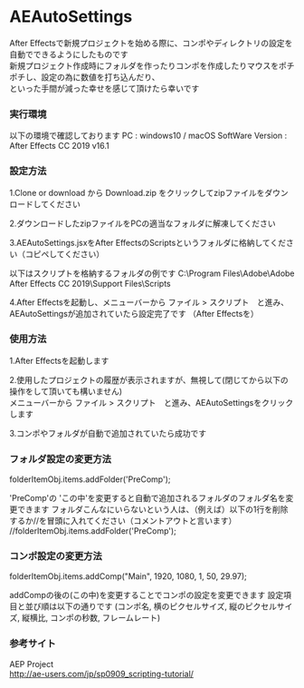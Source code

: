 # AEAutoSettings
After Effectsで新規プロジェクトを始める際に、コンポやディレクトリの設定を自動でできるようにしたものです  
新規プロジェクト作成時にフォルダを作ったりコンポを作成したりマウスをポチポチし、設定の為に数値を打ち込んだり、  
といった手間が減った幸せを感じて頂けたら幸いです  

### 実行環境  
以下の環境で確認しております
PC : windows10 / macOS
SoftWare Version : After Effects CC 2019 v16.1

### 設定方法  
1.Clone or download から Download.zip をクリックしてzipファイルをダウンロードしてください

2.ダウンロードしたzipファイルをPCの適当なフォルダに解凍してください

3.AEAutoSettings.jsxをAfter EffectsのScriptsというフォルダに格納してください（コピペしてください）

以下はスクリプトを格納するフォルダの例です
C:\Program Files\Adobe\Adobe After Effects CC 2019\Support Files\Scripts

4.After Effectsを起動し、メニューバーから ファイル > スクリプト　と進み、AEAutoSettingsが追加されていたら設定完了です
（After Effectsを）

### 使用方法
1.After Effectsを起動します

2.使用したプロジェクトの履歴が表示されますが、無視して(閉じてから以下の操作をして頂いても構いません)  
メニューバーから ファイル > スクリプト　と進み、AEAutoSettingsをクリックします

3.コンポやフォルダが自動で追加されていたら成功です

### フォルダ設定の変更方法
folderItemObj.items.addFolder('PreComp');

'PreComp'の 'この中'を変更すると自動で追加されるフォルダのフォルダ名を変更できます
フォルダこんなにいらないという人は、（例えば）以下の1行を削除するか//を冒頭に入れてください（コメントアウトと言います）
//folderItemObj.items.addFolder('PreComp');

### コンポ設定の変更方法
folderItemObj.items.addComp("Main", 1920, 1080, 1, 50, 29.97);

addCompの後の(この中)を変更することでコンポの設定を変更できます
設定項目と並び順は以下の通りです
(コンポ名, 横のピクセルサイズ, 縦のピクセルサイズ, 縦横比, コンポの秒数, フレームレート)

### 参考サイト
AEP Project  
http://ae-users.com/jp/sp0909_scripting-tutorial/



